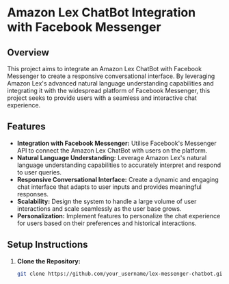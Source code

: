 # Amazon Lex ChatBot Integration with Facebook Messenger

## Overview
This project aims to integrate an Amazon Lex ChatBot with Facebook Messenger to create a responsive conversational interface. By leveraging Amazon Lex's advanced natural language understanding capabilities and integrating it with the widespread platform of Facebook Messenger, this project seeks to provide users with a seamless and interactive chat experience.

## Features
- **Integration with Facebook Messenger:** Utilise Facebook's Messenger API to connect the Amazon Lex ChatBot with users on the platform.
- **Natural Language Understanding:** Leverage Amazon Lex's natural language understanding capabilities to accurately interpret and respond to user queries.
- **Responsive Conversational Interface:** Create a dynamic and engaging chat interface that adapts to user inputs and provides meaningful responses.
- **Scalability:** Design the system to handle a large volume of user interactions and scale seamlessly as the user base grows.
- **Personalization:** Implement features to personalize the chat experience for users based on their preferences and historical interactions.

## Setup Instructions
1. **Clone the Repository:**
   ```bash
   git clone https://github.com/your_username/lex-messenger-chatbot.git

